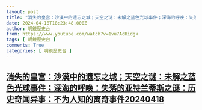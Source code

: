 ```yaml
---
layout: post
title: "消失的皇宫：沙漠中的遗忘之城；天空之谜：未解之蓝色光球事件；深海的呼唤：失落的亚特兰蒂斯之谜：历史奇闻异事：不为人知的离奇事件20240418"
date: 2024-04-18T18:23:48.000Z
author: 明鏡歷史台
from: https://www.youtube.com/watch?v=1vu7AcHidgk
tags: [ 明鏡歷史台 ]
comments: True
categories: [ 明鏡歷史台 ]
---
```

<!--1713464628000-->
[消失的皇宫：沙漠中的遗忘之城；天空之谜：未解之蓝色光球事件；深海的呼唤：失落的亚特兰蒂斯之谜：历史奇闻异事：不为人知的离奇事件20240418](https://www.youtube.com/watch?v=1vu7AcHidgk)
------

<div>

</div>
